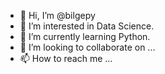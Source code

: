 - 👋 Hi, I’m @bilgepy
- 👀 I’m interested in Data Science.
- 🌱 I’m currently learning Python.
- 💞️ I’m looking to collaborate on ...
- 📫 How to reach me ...

<!---
bilgepy/bilgepy is a ✨ special ✨ repository because its `README.md` (this file) appears on your GitHub profile.
You can click the Preview link to take a look at your changes.
--->
